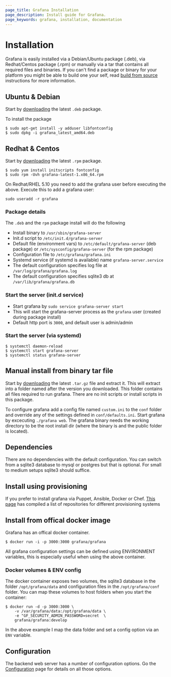 ```yaml
---
page_title: Grafana Installation
page_description: Install guide for Grafana.
page_keywords: grafana, installation, documentation
---
```


# Installation
Grafana is easily installed via a Debian/Ubuntu package (.deb), via Redhat/Centos package (.rpm) or manually via
a tar that contains all required files and binaries. If you can't find a package or binary for your platform you might be able
to build one your self, read [build from source](../project/building_from_source) instructions for more information.

## Ubuntu & Debian
Start by [downloading](http://grafana.org/download) the latest `.deb` package.

To install the package

    $ sudo apt-get install -y adduser libfontconfig
    $ sudo dpkg -i grafana_latest_amd64.deb

## Redhat & Centos
Start by [downloading](http://grafana.org/download) the latest `.rpm` package.

    $ sudo yum install initscripts fontconfig
    $ sudo rpm -Uvh grafana-latest-1.x86_64.rpm

On Redhat/RHEL 5.10 you need to add the grafana user before executing the above.
Execute this to add a grafana user:

    sudo useradd -r grafana

### Package details
The `.deb` and the `rpm` package install will do the following

- Install binary to `/usr/sbin/grafana-server`
- Init.d script to `/etc/init.d/grafana-server`
- Default file (environment vars) to `/etc/default/grafana-server` (deb package) or `/etc/sysconfig/grafana-server` (for the rpm package)
- Configuration file to `/etc/grafana/grafana.ini`
- Systemd service (if systemd is available) name `grafana-server.service`
- The default configuration specifies log file at `/var/log/grafana/grafana.log`
- The default configuration specifies sqlite3 db at `/var/lib/grafana/grafana.db`

### Start the server (init.d service)

- Start grafana by `sudo service grafana-server start`
- This will start the grafana-server process as the `grafana` user (created during package install)
- Default http port is `3000`, and default user is admin/admin

### Start the server (via systemd)

    $ systemctl daemon-reload
    $ systemctl start grafana-server
    $ systemctl status grafana-server

## Manual install from binary tar file
Start by [downloading](http://grafana.org/download/builds) the latest `.tar.gz` file and extract it.
This will extract into a folder named after the version you downloaded. This folder contains all files required to run grafana.
There are no init scripts or install scripts in this package.

To configure grafana add a config file named `custom.ini` to the `conf` folder and override any of the settings defined in
`conf/defaults.ini`. Start grafana by excecuting `./grafana web`. The grafana binary needs the working directory
to be the root install dir (where the binary is and the public folder is located).

## Dependencies
There are no dependencies with the default configuration. You can switch from a sqlite3 database to mysql or postgres but
that is optional. For small to medium setups sqlite3 should suffice.

## Install using provisioning
If you prefer to install grafana via Puppet, Ansible, Docker or Chef. [This page](provisioning) has compiled a
list of repositories for different provisioning systems

## Install from offical docker image

Grafana has an offical docker container.

    $ docker run -i -p 3000:3000 grafana/grafana

All grafana configuration settings can be defined using ENVIRONMENT variables, this is especially useful when using the
above container.

### Docker volumes & ENV config

The docker container exposes two volumes, the sqlite3 database in the folder `/opt/grafana/data` and
configuration files in the `/opt/grafana/conf` folder. You can map these volumes to host folders when you start the container:

    $ docker run -d -p 3000:3000 \
        -v /var/grafana/data:/opt/grafana/data \
        -e "GF_SECURITY_ADMIN_PASSWORD=secret  \
        grafana/grafana:develop

In the above example I map the data folder and set a config option via an `ENV` variable.

## Configuration

The backend web server has a number of configuration options. Go the [Configuration](configuration) page for details
on all those options.

